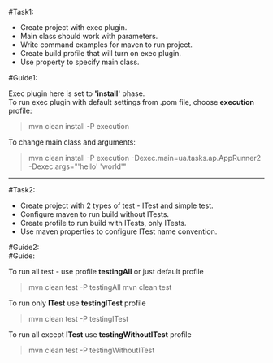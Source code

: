 #Task1:  
  - Create project with exec plugin.  
  - Main class should work with parameters.  
  - Write command examples for maven to run project.  
  - Create build profile that will turn on exec plugin.  
  - Use property to specify main class.
  
#Guide1:  

Exec plugin here is set to <b>'install'</b> phase.  
To run exec plugin with default settings from .pom file, choose <b>execution</b> profile:  
>mvn clean install -P execution  
  
To change main class and arguments:    
>mvn clean install -P execution -Dexec.main=ua.tasks.ap.AppRunner2 -Dexec.args="'hello' 'world'"
------------------------------------------------------------------------------------------------------------------------------------------
#Task2:  
  - Create project with 2 types of test - ITest and simple test.  
  - Configure maven to run build without ITests.  
  - Create profile to run build with ITests, only ITests.  
  - Use maven properties to configure ITest name convention.
  
#Guide2:  
#Guide:  

To run all test - use profile <b>testingAll</b> or just default profile
>mvn clean test -P testingAll
>mvn clean test
  
To run only <b>ITest</b> use <b>testingITest</b> profile
>mvn clean test -P testingITest
  
To run all except <b>ITest</b> use <b>testingWithoutITest</b> profile
>mvn clean test -P testingWithoutITest
